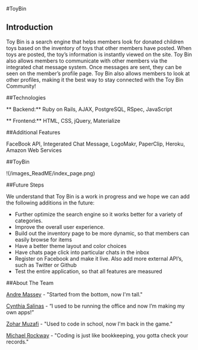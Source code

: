 #ToyBin

## Introduction

Toy Bin is a search engine that helps members look for donated children toys based on the inventory of toys that other members have posted. When toys are posted, the toy’s information is instantly viewed on the site. Toy Bin also allows members to communicate with other members via the integrated chat message system. Once messages are sent, they can be seen on the member’s profile page. Toy Bin also allows members to look at other profiles, making it the best way to stay connected with the Toy Bin Community! 

##Technologies

** Backend:** Ruby on Rails, AJAX, PostgreSQL, RSpec, JavaScript

** Frontend:** HTML, CSS, jQuery, Materialize

##Additional Features 

FaceBook API, Integerated Chat Message, LogoMakr, PaperClip, Heroku, Amazon Web Services 

##ToyBin 

!(/images_ReadME/index_page.png)

##Future Steps

We understand that Toy Bin is a work in progress and we hope we can add the following additions in the future: 

*	Further optimize the search engine so it works better for a variety of categories. 
*	Improve the overall user experience. 
*	Build out the inventory page to be more dynamic, so that members can easily browse for items
*	Have a better theme layout and color choices
*	Have chats page click into particular chats in the inbox
*	Register on Facebook and make it live. Also add more external API’s, such as Twitter or Github 
*	Test the entire application, so that all features are measured


##About The Team 
	
[Andre Massey]( #https://www.linkedin.com/in/andremassey1) - "Started from the bottom, now I'm tall."

[Cynthia Salinas]( #https://www.linkedin.com/in/cynthiagsalinas) - “I used to be running the office and now I’m making my own apps!”

[Zohar Muzafi]( #https://www.linkedin.com/in/zoharmuzafi) - "Used to code in school, now I'm back in the game."
	
[Michael Rockway]( #https://www.linkedin.com/in/mrockway) - "Coding is just like bookkeeping, you gotta check your records."
